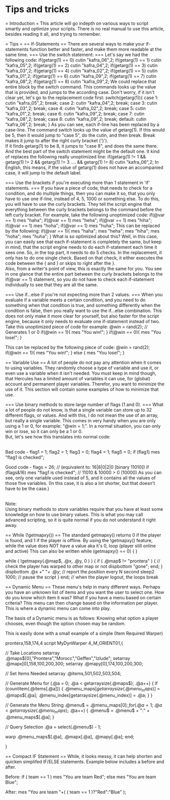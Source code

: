 # Tips and tricks

= Introduction =
This article will go indepth on various ways to script smartly and optimize your scripts. There is no real manual to use this article, besides reading it all, and trying to remember.

= Tips =
== If-Statements ==
There are several ways to make your if-statements function better and faster, and make them more readable at the same time. 
=== Use the switch statement: ===
Let's say we had the following code:
 if(getarg(1) == 0) cutin "kafra_06",2;
 if(getarg(1) == 1) cutin "kafra_05",2;
 if(getarg(1) == 2) cutin "kafra_04",2;
 if(getarg(1) == 3) cutin "kafra_03",2;
 if(getarg(1) == 4) cutin "kafra_02",2;
 if(getarg(1) == 5) cutin "kafra_01",2;
 if(getarg(1) == 6) cutin "kafra_09",2;
 if(getarg(1) == 7) cutin "kafra_08",2;
 if(getarg(1) == 8) cutin "kafra_09",2;
We could replace that entire block by the switch command. This commands looks up the value that is provided, and jumps to the according case. Don't worry, if it isn't clear yet, let's go to the replacement code first:
 switch(getarg(1)){
    case 1: cutin "kafra_05",2; break;
    case 2: cutin "kafra_04",2; break;
    case 3: cutin "kafra_03",2; break;
    case 4: cutin "kafra_02",2; break;
    case 5: cutin "kafra_01",2; break;
    case 6: cutin "kafra_09",2; break;
    case 7: cutin "kafra_08",2; break;
    case 8: cutin "kafra_09",2; break;
    default: cutin "kafra_06",2; break;
 }
As you can see, each if-line has been replaced by a case-line. The command switch looks up the value of getarg(1). If this would be 5, then it would jump to "case 5", do the cutin, and then break. Break makes it jump to after the right curly bracket ('}').<br>
If it finds getarg(1) to be 8, it jumps to "case 8", and does the same there. And the best part of the switch statement might be the default one. It kind of replaces the following really unoptimized line:
 if(getarg(1) != 1 && getarg(1) != 2 && getarg(1) != 3 .... && getarg(1) != 8) cutin "kafra_06",2;
In English, this means, if the value of getarg(1) does not have an accompanied case, it will jump to the default label.

=== Use the brackets if you're executing more than 1 statement in 'if' statements. ===
If you have a piece of code, that needs to check for a condition, and do multiple things, then you can make it so, that you only have to use one if-line, instead of 4, 5, 1000 or something else. To do this, you will have to use the curly brackets. They tell the script engine that everything between the curly brackets belongs to the command before the left curly bracket. For example, take the following unoptimized code:
 if(@var == 1) mes "haha";
 if(@var == 1) mes "heha";
 if(@var == 1) mes "hiha";
 if(@var == 1) mes "hoha";
 if(@var == 1) mes "huha";
This can be replaced by the following:
 if(@var == 1){
    mes "haha";
    mes "heha";
    mes "hiha";
    mes "hoha";
    mes "huha";
 }
What is so optimized about this? Well, in this case, you can easily see that each if-statement is completely the same, but keep in mind, that the script engine needs to do each if-statement each time it sees one. So, in the top part, it needs to do 5 checks. In the replacement, it only has to do one single check. Based on that check, it either executes the code between the { and } or skips to right after the }.<br>
Also, from a writer's point of view, this is exactly the same for you. You see in one glance that the entire part between the curly brackets belongs to the if(@var == 1) statement, so you do not have to check each if-statement individually to see that they are all the same.

=== Use if...else if you're not expecting more than 2 values. ===
When you evaluate if a variable meets a certain condition, and you need to do something when that condition is true, and something differently when the condition is false, then you really want to use the if...else combination. This does not only make it more clear for yourself, but also faster for the script engine, because it only needs to evaluate one if-statement instead of two. Take this unoptimized piece of code for example:
 @win = rand(2); // Generates 1 or 0
 if(@win == 1){
    mes "You win!";
 }
 if(@win == 0){
    mes "You lose!";
 }

This can be replaced by the following piece of code:
 @win = rand(2);
 if(@win == 1){
    mes "You win!";
 } else {
    mes "You lose!";
 }

== Variable Use ==
A lot of people do not pay any attention when it comes to using variables. They randomly choose a type of variable and use it, or even use a variable when it isn't needed. You must keep in mind though, that Hercules has a limited amount of variables it can use, for (global) account and permanent player variables. Therefor, you want to minimize the use of it. This section will contain some examples of how to minimize that use.

=== Use binary methods to store large number of flags (1 and 0). ===
What a lot of people do not know, is that a single variable can store up to 32 different flags, or values. And with this, I do not mean the use of an array, but really a single variable. This comes in very handy when you are only using a 1 or 0, for example: "@win = 1;". In a normal situation, you can only win or lose, so it can only be a 1 or 0.<br>
But, let's see how this translates into normal code:<br><br>

Bad code -
 flag1 = 1;
 flag2 = 1;
 flag3 = 0;
 flag4 = 1;
 flag5 = 0;
 if (flag1) mes "flag1 is checked";

Good code -
 flags = 26; // (equivalent to: 16|8|0|2|0 [binary 11010])
 if (flags&16) mes "flag1 is checked"; // 11010 & 10000 > 0 (10000)
As you can see, only one variable used instead of 5, and it contains all the values of those five variables. (In this case, it is also a lot shorter, but that doesn't have to be the case.)<br><br>

Note:<br>
Using binary methods to store variables require that you have at least some knowledge on how to use binary values. This is what you may call advanced scripting, so it is quite normal if you do not understand it right away.

== While (!getmapxy()) ==
The standard getmapxy() returns 0 if the player is found, and 1 if the player is offline.
By using the !getmapxy() feature, while the value does NOT have a value aka it's 0, loop (player still online and active)
This can also be written while (getmapxy() == 0) { }

 while ( !getmapxy(.@map$, .@x, .@y, 0 ) ) {
   if ( .@map$ != "prontera" ) { // check the player has warped to other map or not
     dispbottom "gone"; 
     end; 
   }
   dispbottom .@x +" "+ .@y; // report the position every N second
   sleep2 1000; // pause the script
 }
 end; // when the player logout, the loops break

== Dynamic Menu ==
These menu's help in many different ways. Perhaps you have an unknown list of items and you want the user to select one. How do you know which item it was? What if you have a menu based on certain criteria? This menu can then change based on the information per player. This is where a dynamic menu can come into play.

The basis of a Dynamic menu is as follows: Knowing what option a player chooses, even though the option chosen may be random.

This is easily done with a small example of a simple (Item Required Warper)

 prontera,158,174,4	script	MyDynWarper	4_M_ORIENT01,{
 
 // Take Locations
 setarray .@maps$[0],"Prontera","Morocc","Geffen","Izlude";
 setarray .@mapx[0],158,100,200,300;
 setarray .@mapy[0],174,100,200,300;
 
 // Set Items Needed
 setarray .@items,501,502,503,504; 
 
 // Generate Menu
 for (.@a = 0; .@a < getarraysize(.@maps$); .@a++) {
   if (countitem(.@items[.@a])) {
     .@menu_maps$[getarraysize(.@menu_maps$)] = .@maps$[.@a];
     .@menu_index[getarraysize(.@menu_index)] = .@a;
   }
 }  
 
 // Generate the Menu String
 .@menu$ = .@menu_maps$[0];
 for (.@a = 1; .@a < getarraysize(.@menu_maps$); .@a++) {
   .@menu$ = .@menu$ + ":" + .@menu_maps$[.@a];
 }
 
 // Query Selection
 .@a = select(.@menu$) - 1; 
 
 warp .@menu_maps$[.@a], .@mapx[.@a], .@mapy[.@a];
 end;
 
 }

== Compact IF Statement ==
While, it looks messy, it can help shorten and quicken simplifed IF/ELSE statements. Example below includes a before and after.

Before:
 if ( team == 1 )
     mes "You are team Red";
 else
     mes "You are team Blue";

After:
 mes "You are team "+( ( team == 1 )?"Red":"Blue" );
